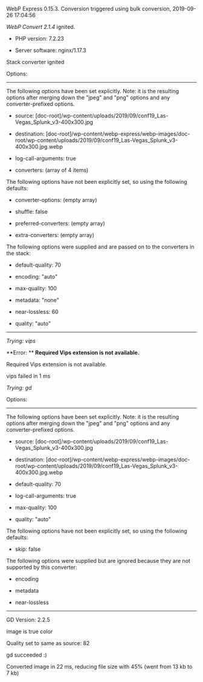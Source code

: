 WebP Express 0.15.3. Conversion triggered using bulk conversion, 2019-09-26 17:04:56

*WebP Convert 2.1.4*  ignited.
- PHP version: 7.2.23
- Server software: nginx/1.17.3

Stack converter ignited

Options:
------------
The following options have been set explicitly. Note: it is the resulting options after merging down the "jpeg" and "png" options and any converter-prefixed options.
- source: [doc-root]/wp-content/uploads/2019/09/conf19_Las-Vegas_Splunk_v3-400x300.jpg
- destination: [doc-root]/wp-content/webp-express/webp-images/doc-root/wp-content/uploads/2019/09/conf19_Las-Vegas_Splunk_v3-400x300.jpg.webp
- log-call-arguments: true
- converters: (array of 4 items)

The following options have not been explicitly set, so using the following defaults:
- converter-options: (empty array)
- shuffle: false
- preferred-converters: (empty array)
- extra-converters: (empty array)

The following options were supplied and are passed on to the converters in the stack:
- default-quality: 70
- encoding: "auto"
- max-quality: 100
- metadata: "none"
- near-lossless: 60
- quality: "auto"
------------


*Trying: vips* 

**Error: ** **Required Vips extension is not available.** 
Required Vips extension is not available.
vips failed in 1 ms

*Trying: gd* 

Options:
------------
The following options have been set explicitly. Note: it is the resulting options after merging down the "jpeg" and "png" options and any converter-prefixed options.
- source: [doc-root]/wp-content/uploads/2019/09/conf19_Las-Vegas_Splunk_v3-400x300.jpg
- destination: [doc-root]/wp-content/webp-express/webp-images/doc-root/wp-content/uploads/2019/09/conf19_Las-Vegas_Splunk_v3-400x300.jpg.webp
- default-quality: 70
- log-call-arguments: true
- max-quality: 100
- quality: "auto"

The following options have not been explicitly set, so using the following defaults:
- skip: false

The following options were supplied but are ignored because they are not supported by this converter:
- encoding
- metadata
- near-lossless
------------

GD Version: 2.2.5
image is true color
Quality set to same as source: 82
gd succeeded :)

Converted image in 22 ms, reducing file size with 45% (went from 13 kb to 7 kb)
